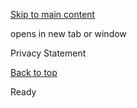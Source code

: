 [Skip to main content](https://www.pittsburghpa.gov/Site-Footer/Sub-Footer-Links/Privacy-Statement#main-content)

opens in new tab or window

Privacy Statement

[Back to top](https://www.pittsburghpa.gov/Site-Footer/Sub-Footer-Links/Privacy-Statement#body-top)

Ready
